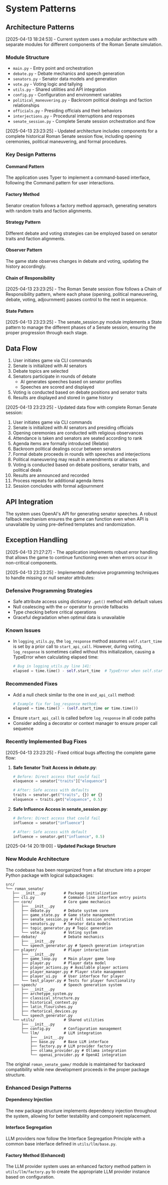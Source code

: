 # System Patterns

## Architecture Patterns
[2025-04-13 18:24:53] - Current system uses a modular architecture with separate modules for different components of the Roman Senate simulation.

### Module Structure
- `main.py` - Entry point and orchestration
- `debate.py` - Debate mechanics and speech generation
- `senators.py` - Senator data models and generation
- `vote.py` - Voting logic and tallying
- `utils.py` - Shared utilities and API integration
- `config.py` - Configuration and environment variables
- `political_maneuvering.py` - Backroom political dealings and faction relationships
- `officials.py` - Presiding officials and their behaviors
- `interjections.py` - Procedural interruptions and responses
- `senate_session.py` - Complete Senate session orchestration and flow

[2025-04-13 23:23:25] - Updated architecture includes components for a complete historical Roman Senate session flow, including opening ceremonies, political maneuvering, and formal procedures.

### Key Design Patterns

#### Command Pattern
The application uses Typer to implement a command-based interface, following the Command pattern for user interactions.

#### Factory Method
Senator creation follows a factory method approach, generating senators with random traits and faction alignments.

#### Strategy Pattern
Different debate and voting strategies can be employed based on senator traits and faction alignments.

#### Observer Pattern
The game state observes changes in debate and voting, updating the history accordingly.

#### Chain of Responsibility
[2025-04-13 23:23:25] - The Roman Senate session flow follows a Chain of Responsibility pattern, where each phase (opening, political maneuvering, debate, voting, adjournment) passes control to the next in sequence.

#### State Pattern
[2025-04-13 23:23:25] - The senate_session.py module implements a State pattern to manage the different phases of a Senate session, ensuring the proper progression through each stage.

## Data Flow

1. User initiates game via CLI commands
2. Senate is initialized with AI senators
3. Debate topics are selected
4. Senators participate in rounds of debate
   - AI generates speeches based on senator profiles
   - Speeches are scored and displayed
5. Voting is conducted based on debate positions and senator traits
6. Results are displayed and stored in game history

[2025-04-13 23:23:25] - Updated data flow with complete Roman Senate session:

1. User initiates game via CLI commands
2. Senate is initialized with AI senators and presiding officials
3. Opening ceremonies are conducted with religious observances
4. Attendance is taken and senators are seated according to rank
5. Agenda items are formally introduced (Relatio)
6. Backroom political dealings occur between senators
7. Formal debate proceeds in rounds with speeches and interjections
8. Political maneuvering may result in amendments or alliances
9. Voting is conducted based on debate positions, senator traits, and political deals
10. Results are announced and recorded
11. Process repeats for additional agenda items
12. Session concludes with formal adjournment

## API Integration

The system uses OpenAI's API for generating senator speeches. A robust fallback mechanism ensures the game can function even when API is unavailable by using pre-defined templates and randomization.

## Exception Handling

[2025-04-13 21:27:27] - The application implements robust error handling that allows the game to continue functioning even when errors occur in non-critical components.

[2025-04-13 23:23:25] - Implemented defensive programming techniques to handle missing or null senator attributes:

### Defensive Programming Strategies
- Safe attribute access using dictionary `.get()` method with default values
- Null coalescing with the `or` operator to provide fallbacks
- Type checking before critical operations
- Graceful degradation when optimal data is unavailable

### Known Issues
- In `logging_utils.py`, the `log_response` method assumes `self.start_time` is set by a prior call to `start_api_call`. However, during voting, `log_response` is sometimes called without this initialization, causing a TypeError when calculating elapsed time:
  ```python
  # Bug in logging_utils.py line 141:
  elapsed = time.time() - self.start_time  # TypeError when self.start_time is None
  ```

### Recommended Fixes
- Add a null check similar to the one in `end_api_call` method:
  ```python
  # Example fix for log_response method:
  elapsed = time.time() - (self.start_time or time.time())
  ```
- Ensure `start_api_call` is called before `log_response` in all code paths
- Consider adding a decorator or context manager to ensure proper call sequence

### Recently Implemented Bug Fixes
[2025-04-13 23:23:25] - Fixed critical bugs affecting the complete game flow:

1. **Safe Senator Trait Access in debate.py**:
   ```python
   # Before: Direct access that could fail
   eloquence = senator["traits"]["eloquence"]
   
   # After: Safe access with defaults
   traits = senator.get("traits", {}) or {}
   eloquence = traits.get("eloquence", 0.5)
   ```

2. **Safe Influence Access in senate_session.py**:
   ```python
   # Before: Direct access that could fail
   influence = senator["influence"]
   
   # After: Safe access with default
   influence = senator.get("influence", 0.5)
   ```

[2025-04-14 20:19:00] - **Updated Package Structure**

### New Module Architecture
The codebase has been reorganized from a flat structure into a proper Python package with logical subpackages:

```
src/
└── roman_senate/
   ├── __init__.py        # Package initialization
   ├── cli.py             # Command-line interface entry points
   ├── core/              # Core game mechanics
   │   ├── __init__.py
   │   ├── debate.py      # Debate system core
   │   ├── game_state.py  # Game state management
   │   ├── senate_session.py # Full session orchestration
   │   ├── senators.py    # Senator data models
   │   ├── topic_generator.py # Topic generation
   │   └── vote.py        # Voting system
   ├── debate/            # Debate mechanics
   │   ├── __init__.py
   │   └── speech_generator.py # Speech generation integration
   ├── player/            # Player interaction
   │   ├── __init__.py
   │   ├── game_loop.py   # Main player game loop
   │   ├── player.py      # Player data model
   │   ├── player_actions.py # Available player actions
   │   ├── player_manager.py # Player state management
   │   ├── player_ui.py   # User interface for player
   │   └── test_player.py # Tests for player functionality
   ├── speech/            # Speech generation system
   │   ├── __init__.py
   │   ├── archetype_system.py
   │   ├── classical_structure.py
   │   ├── historical_context.py
   │   ├── latin_flourishes.py
   │   ├── rhetorical_devices.py
   │   └── speech_generator.py
   └── utils/             # Shared utilities
       ├── __init__.py
       ├── config.py      # Configuration management
       └── llm/           # LLM integration
           ├── __init__.py
           ├── base.py    # Base LLM interface
           ├── factory.py # LLM provider factory
           ├── ollama_provider.py # Ollama integration
           └── openai_provider.py # OpenAI integration
```

The original `roman_senate_game/` module is maintained for backward compatibility while new development proceeds in the proper package structure.

### Enhanced Design Patterns

#### Dependency Injection
The new package structure implements dependency injection throughout the system, allowing for better testability and component replacement.

#### Interface Segregation
LLM providers now follow the Interface Segregation Principle with a common base interface defined in `utils/llm/base.py`.

#### Factory Method (Enhanced)
The LLM provider system uses an enhanced factory method pattern in `utils/llm/factory.py` to create the appropriate LLM provider instance based on configuration.